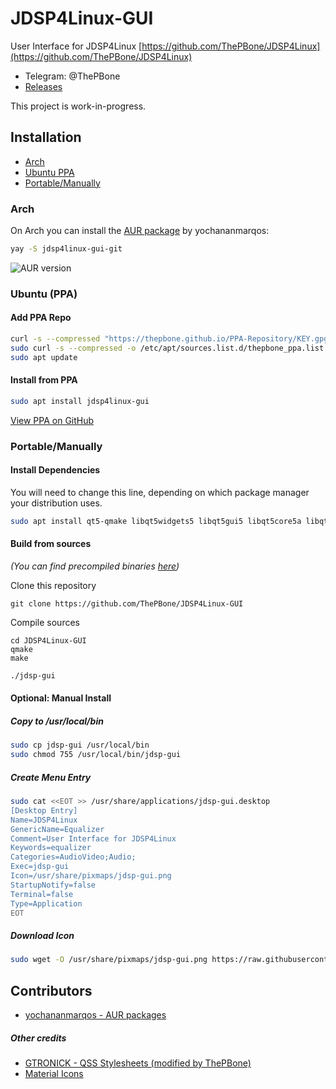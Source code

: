 # JDSP4Linux-GUI

User Interface for JDSP4Linux [https://github.com/ThePBone/JDSP4Linux](https://github.com/ThePBone/JDSP4Linux)
* Telegram: @ThePBone
* [Releases](https://github.com/ThePBone/JDSP4Linux-GUI/releases)

This project is work-in-progress.

## Installation
* [Arch](#arch)
* [Ubuntu PPA](#ubuntu-ppa)
* [Portable/Manually](#portablemanually)

### Arch
On Arch you can install the [AUR package](https://aur.archlinux.org/packages/jdsp4linux-gui-git/) by yochananmarqos:
```bash
yay -S jdsp4linux-gui-git
```

![AUR version](https://img.shields.io/aur/version/jdsp4linux-gui-git?label=aur)

### Ubuntu (PPA)
#### Add PPA Repo
```bash
curl -s --compressed "https://thepbone.github.io/PPA-Repository/KEY.gpg" | sudo apt-key add -
sudo curl -s --compressed -o /etc/apt/sources.list.d/thepbone_ppa.list "https://thepbone.github.io/PPA-Repository/thepbone_ppa.list"
sudo apt update
```
#### Install from PPA
```bash
sudo apt install jdsp4linux-gui
```
[View PPA on GitHub](https://github.com/ThePBone/PPA-Repository)

### Portable/Manually
#### Install Dependencies
You will need to change this line, depending on which package manager your distribution uses.
```bash
sudo apt install qt5-qmake libqt5widgets5 libqt5gui5 libqt5core5a libqt5multimedia5 libqt5xml5 libgl1-mesa-dev git
```

#### Build from sources
_(You can find precompiled binaries [here](https://github.com/ThePBone/JDSP4Linux-GUI/releases))_

Clone this repository

    git clone https://github.com/ThePBone/JDSP4Linux-GUI

Compile sources

    cd JDSP4Linux-GUI
    qmake
    make
    
```bash
./jdsp-gui
```

#### Optional: Manual Install
##### Copy to /usr/local/bin
```bash
sudo cp jdsp-gui /usr/local/bin
sudo chmod 755 /usr/local/bin/jdsp-gui
```
##### Create Menu Entry
```bash
sudo cat <<EOT >> /usr/share/applications/jdsp-gui.desktop
[Desktop Entry]
Name=JDSP4Linux
GenericName=Equalizer
Comment=User Interface for JDSP4Linux
Keywords=equalizer
Categories=AudioVideo;Audio;
Exec=jdsp-gui
Icon=/usr/share/pixmaps/jdsp-gui.png
StartupNotify=false
Terminal=false
Type=Application
EOT
```
##### Download Icon
```bash
sudo wget -O /usr/share/pixmaps/jdsp-gui.png https://raw.githubusercontent.com/ThePBone/JDSP4Linux-GUI/master/icons/icon.png -q --show-progress
```
## Contributors
* [yochananmarqos - AUR packages](https://github.com/yochananmarqos)
##### Other credits
* [GTRONICK - QSS Stylesheets (modified by ThePBone)](https://github.com/GTRONICK/QSS)
* [Material Icons](https://material.io/tools/icons/)
